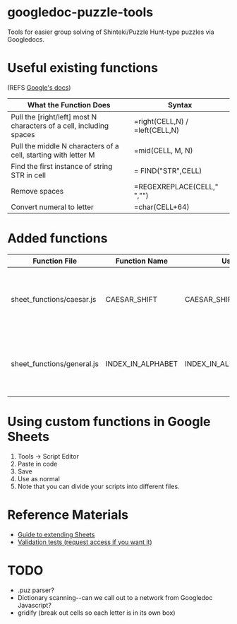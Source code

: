 # googledoc-puzzle-tools
Tools for easier group solving of Shinteki/Puzzle Hunt-type puzzles via Googledocs.

# Useful existing functions 
(REFS [Google's docs](https://support.google.com/docs/table/25273?hl=en))

| What the Function Does | Syntax |
| -----------------------|--------|
| Pull the [right/left] most N characters of a cell, including spaces | =right(CELL,N) / =left(CELL,N) |
| Pull the middle N characters of a cell, starting with letter M | =mid(CELL, M, N) |
| Find the first instance of string STR in cell | = FIND("STR",CELL) | 
| Remove spaces | =REGEXREPLACE(CELL," ","") |
| Convert numeral to letter | =char(CELL+64) |

# Added functions

Function File              | Function Name     | Usage                       | Purpose
-------------------------- | ----------------- | --------------------------- | --------------------------------------------------
sheet_functions/caesar.js  | CAESAR_SHIFT      | CAESAR_SHIFT(string, shift) | Shift every letter in a string by a certain amount
sheet_functions/general.js | INDEX_IN_ALPHABET | INDEX_IN_ALPHABET(index)    | Return the nth letter in the alphabet from an index.

# Using custom functions in Google Sheets

1.  Tools -> Script Editor
2.  Paste in code
3.  Save
4.  Use as normal
5.  Note that you can divide your scripts into different files.

# Reference Materials
- [Guide to extending Sheets](https://developers.google.com/apps-script/guides/sheets)
- [Validation tests (request access if you want it)](https://docs.google.com/spreadsheets/d/1WAYFVWmO9o5UXqDmf8i20E-936ubKsXBM-S3XOXdX8s/edit#gid=0)

# TODO
- .puz parser?
- Dictionary scanning--can we call out to a network from Googledoc Javascript?
- gridify (break out cells so each letter is in its own box)
